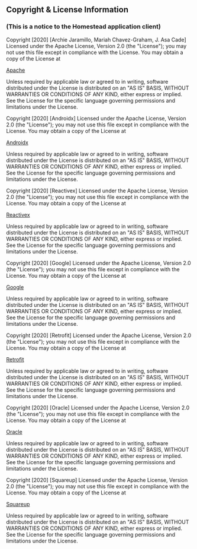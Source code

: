 ## Copyright & License Information
### (This is a notice to the Homestead application client)



Copyright [2020] [Archie Jaramillo, Mariah Chavez-Graham, J. Asa Cade]
Licensed under the Apache License, Version 2.0 (the "License");
you may not use this file except in compliance with the License.
You may obtain a copy of the License at

[Apache](http://www.apache.org/licenses/LICENSE-2.0)

Unless required by applicable law or agreed to in writing, software
distributed under the License is distributed on an "AS IS" BASIS,
WITHOUT WARRANTIES OR CONDITIONS OF ANY KIND, either express or implied.
See the License for the specific language governing permissions and
limitations under the License.






Copyright [2020] [Androidx]
Licensed under the Apache License, Version 2.0 (the "License");
you may not use this file except in compliance with the License.
You may obtain a copy of the License at

[Androidx](https://developer.android.com/reference/)

Unless required by applicable law or agreed to in writing, software
distributed under the License is distributed on an "AS IS" BASIS,
WITHOUT WARRANTIES OR CONDITIONS OF ANY KIND, either express or implied.
See the License for the specific language governing permissions and
limitations under the License.






Copyright [2020] [Reactivex]
Licensed under the Apache License, Version 2.0 (the "License");
you may not use this file except in compliance with the License.
You may obtain a copy of the License at

[Reactivex](http://reactivex.io/RxJava/javadoc/)

Unless required by applicable law or agreed to in writing, software
distributed under the License is distributed on an "AS IS" BASIS,
WITHOUT WARRANTIES OR CONDITIONS OF ANY KIND, either express or implied.
See the License for the specific language governing permissions and
limitations under the License.






Copyright [2020] [Google]
Licensed under the Apache License, Version 2.0 (the "License");
you may not use this file except in compliance with the License.
You may obtain a copy of the License at

[Google](https://www.javadoc.io/doc/com.google.code.gson/gson/latest/com.google.gson/)

Unless required by applicable law or agreed to in writing, software
distributed under the License is distributed on an "AS IS" BASIS,
WITHOUT WARRANTIES OR CONDITIONS OF ANY KIND, either express or implied.
See the License for the specific language governing permissions and
limitations under the License.






Copyright [2020] [Retrofit]
Licensed under the Apache License, Version 2.0 (the "License");
you may not use this file except in compliance with the License.
You may obtain a copy of the License at

[Retrofit](https://square.github.io/retrofit/2.x/retrofit/)

Unless required by applicable law or agreed to in writing, software
distributed under the License is distributed on an "AS IS" BASIS,
WITHOUT WARRANTIES OR CONDITIONS OF ANY KIND, either express or implied.
See the License for the specific language governing permissions and
limitations under the License.






Copyright [2020] [Oracle]
Licensed under the Apache License, Version 2.0 (the "License");
you may not use this file except in compliance with the License.
You may obtain a copy of the License at

[Oracle](https://docs.oracle.com/javase/8/docs/api/)

Unless required by applicable law or agreed to in writing, software
distributed under the License is distributed on an "AS IS" BASIS,
WITHOUT WARRANTIES OR CONDITIONS OF ANY KIND, either express or implied.
See the License for the specific language governing permissions and
limitations under the License.






Copyright [2020] [Squareup]
Licensed under the Apache License, Version 2.0 (the "License");
you may not use this file except in compliance with the License.
You may obtain a copy of the License at

[Squareup](https://javadoc.io/doc/com.squareup.okhttp3/okhttp/3.14.7/okhttp3/)

Unless required by applicable law or agreed to in writing, software
distributed under the License is distributed on an "AS IS" BASIS,
WITHOUT WARRANTIES OR CONDITIONS OF ANY KIND, either express or implied.
See the License for the specific language governing permissions and
limitations under the License.
